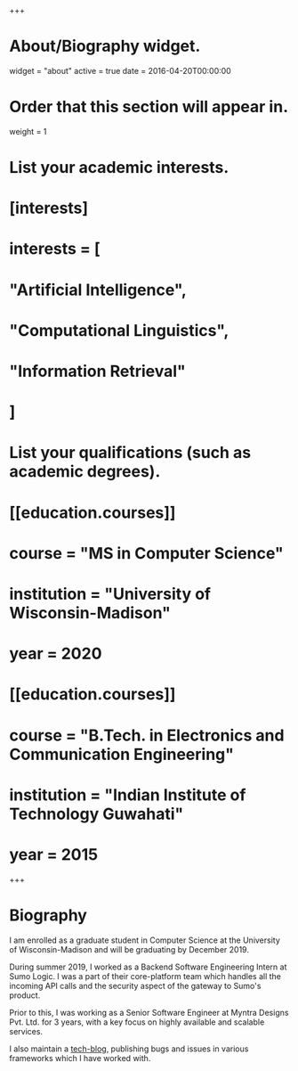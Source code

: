 +++
# About/Biography widget.
widget = "about"
active = true
date = 2016-04-20T00:00:00

# Order that this section will appear in.
weight = 1

# List your academic interests.
# [interests]
#   interests = [
#     "Artificial Intelligence",
#     "Computational Linguistics",
#     "Information Retrieval"
#   ]

# List your qualifications (such as academic degrees).
# [[education.courses]]
#   course = "MS in Computer Science"
#   institution = "University of Wisconsin-Madison"
#   year = 2020

# [[education.courses]]
#   course = "B.Tech. in Electronics and Communication Engineering"
#   institution = "Indian Institute of Technology Guwahati"
#   year = 2015
 
+++

# Biography

I am enrolled as a graduate student in Computer Science at the University of Wisconsin-Madison and will be graduating by December 2019.

During summer 2019, I worked as a Backend Software Engineering Intern at Sumo Logic. I was a part of their core-platform team which handles all the incoming API calls and the security aspect of the gateway to Sumo's product. 

Prior to this, I was working as a Senior Software Engineer at Myntra Designs Pvt. Ltd. for 3 years, with a key focus on highly available and scalable services.

I also maintain a [tech-blog](https://medium.com/calvin-codes), publishing bugs and issues in various frameworks which I have worked with.